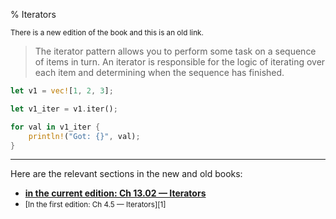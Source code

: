 % Iterators

<small>There is a new edition of the book and this is an old link.</small>

> The iterator pattern allows you to perform some task on a sequence of items in turn. An iterator is responsible for the logic of iterating over each item and determining when the sequence has finished.

```rust
let v1 = vec![1, 2, 3];

let v1_iter = v1.iter();

for val in v1_iter {
    println!("Got: {}", val);
}
```

---

Here are the relevant sections in the new and old books:

* **[in the current edition: Ch 13.02 — Iterators][2]**
* <small>[In the first edition: Ch 4.5 — Iterators][1]</small>

[2]: ch13-02-iterators.html
